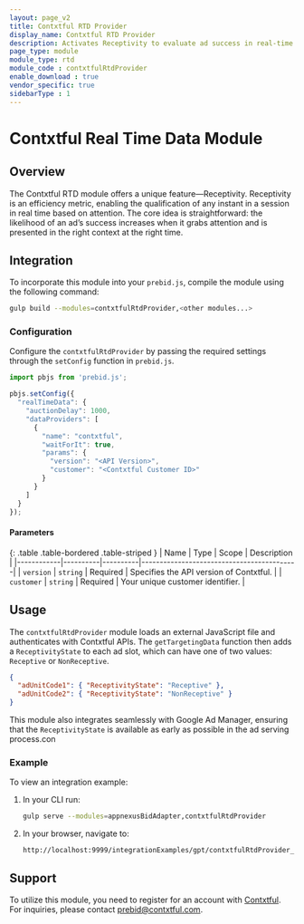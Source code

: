 ```yaml
---
layout: page_v2
title: Contxtful RTD Provider  
display_name: Contxtful RTD Provider  
description: Activates Receptivity to evaluate ad success in real-time by focusing on attention and context.
page_type: module
module_type: rtd
module_code : contxtfulRtdProvider
enable_download : true
vendor_specific: true
sidebarType : 1
---
```


# Contxtful Real Time Data Module

## Overview

The Contxtful RTD module offers a unique feature—Receptivity. Receptivity is an efficiency metric, enabling the qualification of any instant in a session in real time based on attention. The core idea is straightforward: the likelihood of an ad’s success increases when it grabs attention and is presented in the right context at the right time.

## Integration

To incorporate this module into your `prebid.js`, compile the module using the following command:

```sh
gulp build --modules=contxtfulRtdProvider,<other modules...>
```

### Configuration

Configure the `contxtfulRtdProvider` by passing the required settings through the `setConfig` function in `prebid.js`.

```js
import pbjs from 'prebid.js';

pbjs.setConfig({
  "realTimeData": {
    "auctionDelay": 1000,
    "dataProviders": [
      {
        "name": "contxtful",
        "waitForIt": true,
        "params": {
          "version": "<API Version>",
          "customer": "<Contxtful Customer ID>"
        }
      }
    ]
  }
});
```

#### Parameters


{: .table .table-bordered .table-striped }
| Name       | Type     | Scope    | Description                               |
|------------|----------|----------|-------------------------------------------|
| `version`  | `string` | Required | Specifies the API version of Contxtful.   |
| `customer` | `string` | Required | Your unique customer identifier.          |

## Usage

The `contxtfulRtdProvider` module loads an external JavaScript file and authenticates with Contxtful APIs. The `getTargetingData` function then adds a `ReceptivityState` to each ad slot, which can have one of two values: `Receptive` or `NonReceptive`.

```json
{
  "adUnitCode1": { "ReceptivityState": "Receptive" },
  "adUnitCode2": { "ReceptivityState": "NonReceptive" }
}
```

This module also integrates seamlessly with Google Ad Manager, ensuring that the `ReceptivityState` is available as early as possible in the ad serving process.con

### Example

To view an integration example:

1. In your CLI run:

    ```bash
    gulp serve --modules=appnexusBidAdapter,contxtfulRtdProvider
    ```

2. In your browser, navigate to:

    ```text
    http://localhost:9999/integrationExamples/gpt/contxtfulRtdProvider_example.html
    ```

## Support

To utilize this module, you need to register for an account with [Contxtful](https://contxtful.com). For inquiries, please contact [prebid@contxtful.com](mailto:prebid@contxtful.com).
